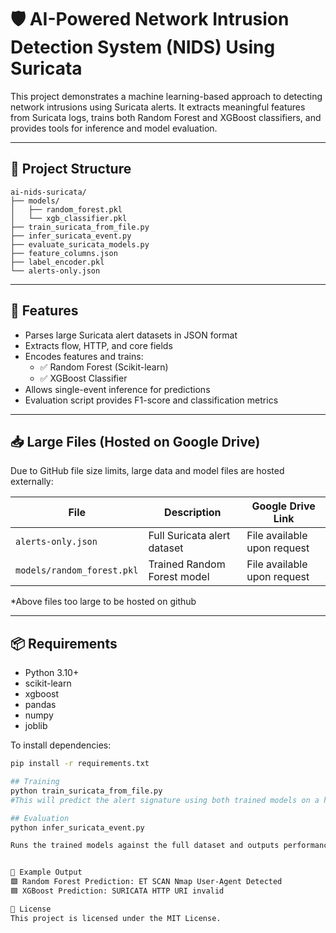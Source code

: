 # 🛡️ AI-Powered Network Intrusion Detection System (NIDS) Using Suricata

This project demonstrates a machine learning-based approach to detecting network intrusions using Suricata alerts. It extracts meaningful features from Suricata logs, trains both Random Forest and XGBoost classifiers, and provides tools for inference and model evaluation.

---

## 📁 Project Structure

```text
ai-nids-suricata/
├── models/
│   ├── random_forest.pkl
│   └── xgb_classifier.pkl
├── train_suricata_from_file.py
├── infer_suricata_event.py
├── evaluate_suricata_models.py
├── feature_columns.json
├── label_encoder.pkl
└── alerts-only.json
```




---

## 🚀 Features

- Parses large Suricata alert datasets in JSON format
- Extracts flow, HTTP, and core fields
- Encodes features and trains:
  - ✅ Random Forest (Scikit-learn)
  - ✅ XGBoost Classifier
- Allows single-event inference for predictions
- Evaluation script provides F1-score and classification metrics

---

## 📥 Large Files (Hosted on Google Drive)

Due to GitHub file size limits, large data and model files are hosted externally:

| File | Description | Google Drive Link |
|------|-------------|------------------|
| `alerts-only.json` | Full Suricata alert dataset | File available upon request |
| `models/random_forest.pkl` | Trained Random Forest model | File available upon request |

*Above files too large to be hosted on github

---

## 📦 Requirements

- Python 3.10+
- scikit-learn
- xgboost
- pandas
- numpy
- joblib

To install dependencies:

```bash
pip install -r requirements.txt

## Training
python train_suricata_from_file.py
#This will predict the alert signature using both trained models on a hardcoded example or passed input.

## Evaluation
python infer_suricata_event.py

Runs the trained models against the full dataset and outputs performance metrics.


🎯 Example Output
🟩 Random Forest Prediction: ET SCAN Nmap User-Agent Detected
🟦 XGBoost Prediction: SURICATA HTTP URI invalid

📄 License
This project is licensed under the MIT License.

